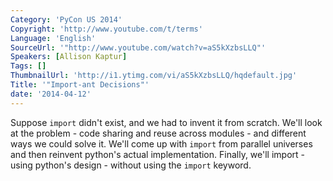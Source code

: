 ```yaml
---
Category: 'PyCon US 2014'
Copyright: 'http://www.youtube.com/t/terms'
Language: 'English'
SourceUrl: '"http://www.youtube.com/watch?v=aS5kXzbsLLQ"'
Speakers: [Allison Kaptur]
Tags: []
ThumbnailUrl: 'http://i1.ytimg.com/vi/aS5kXzbsLLQ/hqdefault.jpg'
Title: '"Import-ant Decisions"'
date: '2014-04-12'
---
```

Suppose `import` didn't exist, and we had to invent it from scratch. We'll look at the problem - code sharing and reuse across modules - and different ways we could solve it. We'll come up with `import` from parallel universes and then reinvent python's actual implementation. Finally, we'll import - using python's design - without using the `import` keyword.